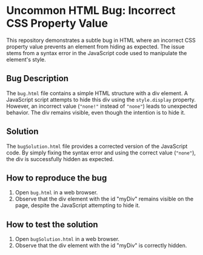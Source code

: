 # Uncommon HTML Bug: Incorrect CSS Property Value

This repository demonstrates a subtle bug in HTML where an incorrect CSS property value prevents an element from hiding as expected. The issue stems from a syntax error in the JavaScript code used to manipulate the element's style.

## Bug Description
The `bug.html` file contains a simple HTML structure with a div element.  A JavaScript script attempts to hide this div using the `style.display` property. However, an incorrect value (`"none!"` instead of `"none"`) leads to unexpected behavior. The div remains visible, even though the intention is to hide it.

## Solution
The `bugSolution.html` file provides a corrected version of the JavaScript code. By simply fixing the syntax error and using the correct value (`"none"`), the div is successfully hidden as expected.

## How to reproduce the bug
1. Open `bug.html` in a web browser.
2. Observe that the div element with the id "myDiv" remains visible on the page, despite the JavaScript attempting to hide it. 

## How to test the solution
1. Open `bugSolution.html` in a web browser.
2. Observe that the div element with the id "myDiv" is correctly hidden.